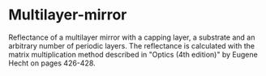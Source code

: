 # Multilayer-mirror
Reflectance of a multilayer mirror with a capping layer, a substrate and an arbitrary number of periodic layers.
The reflectance is calculated with the matrix multiplication method described in "Optics (4th edition)"
by Eugene Hecht on pages 426-428.
